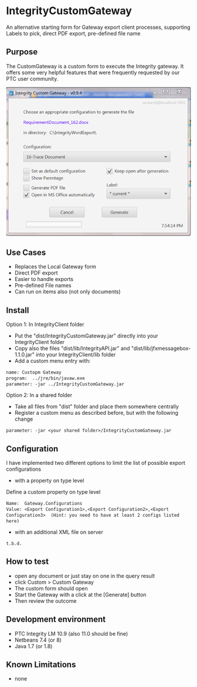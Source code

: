 # IntegrityCustomGateway
An alternative starting form for Gateway export client processes, supporting Labels to pick, direct PDF export, pre-defined file name


## Purpose
The CustomGateway is a custom form to execute the Integrity gateway. It offers some very helpful features that were frequently requested by our PTC user community.

![CustomGateway](doc/CustomGateway.PNG)

## Use Cases
- Replaces the Local Gateway form
- Direct PDF export
- Easier to handle exports
- Pre-defined File names
- Can run on items also (not only documents)

## Install
Option 1: In IntegrityClient folder
- Put the "dist/IntegrityCustomGateway.jar" directly into your IntegrityClient folder
- Copy also the files "dist/lib/IntegrityAPI.jar" and "dist/lib/jfxmessagebox-1.1.0.jar" into your IntegrityClient/lib folder
- Add a custom menu entry with:
```
name: Custopm Gateway
program:  ../jre/bin/javaw.exe
parameter: -jar ../IntegrityCustomGateway.jar
```

Option 2: In a shared folder
- Take all files from "dist" folder and place them somewhere centrally
- Register a custom menu as described before, but with the following change
```
parameter: -jar <your shared folder>/IntegrityCustomGateway.jar
```

## Configuration
I have implemented two different options to limit the list of possible export configurations

- with a property on type level

Define a custom property on type level
```
Name:  Gateway.Configurations
Value: <Export Configuration1>,<Export Configuration2>,<Export Configuration3>  (Hint: you need to have at least 2 configs listed here)
```

- with an additional XML file on server
```
t.b.d.
```


## How to test
- open any document or just stay on one in the query result
- click Custom > Custom Gateway
- The custom form should open
- Start the Gateway with a click at the [Generate] button
- Then review the outcome

##  Development environment
- PTC Integrity LM 10.9 (also 11.0 should be fine)
- Netbeans 7.4 (or 8)
- Java 1.7 (or 1.8)

## Known Limitations
- none
